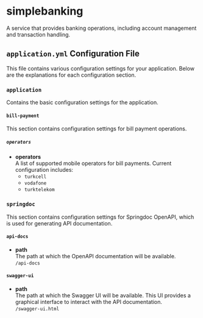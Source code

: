 # simplebanking

A service that provides banking operations, including account management and transaction handling.

## `application.yml` Configuration File

This file contains various configuration settings for your application. Below are the explanations for each configuration section.

### `application`

Contains the basic configuration settings for the application.

#### `bill-payment`

This section contains configuration settings for bill payment operations.

##### `operators`

- **operators**  
  A list of supported mobile operators for bill payments. Current configuration includes:
  - `turkcell`
  - `vodafone`
  - `turktelekom`

### `springdoc`

This section contains configuration settings for Springdoc OpenAPI, which is used for generating API documentation.

#### `api-docs`

- **path**  
  The path at which the OpenAPI documentation will be available.  
  `/api-docs`

#### `swagger-ui`

- **path**  
  The path at which the Swagger UI will be available. This UI provides a graphical interface to interact with the API documentation.  
  `/swagger-ui.html`

